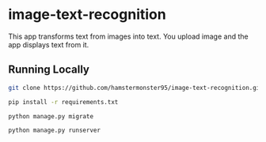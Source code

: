 # image-text-recognition

This app transforms text from images into text. You upload image and the app displays text from it.

## Running Locally

```bash
git clone https://github.com/hamstermonster95/image-text-recognition.git
```

```bash
pip install -r requirements.txt
```

```bash
python manage.py migrate
```

```bash
python manage.py runserver
```
